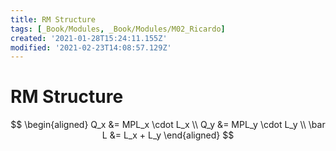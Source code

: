 ```yaml
---
title: RM Structure
tags: [_Book/Modules, _Book/Modules/M02_Ricardo]
created: '2021-01-28T15:24:11.155Z'
modified: '2021-02-23T14:08:57.129Z'
---
```


# RM Structure

$$
\begin{aligned}
Q_x &= MPL_x \cdot L_x  \\
Q_y &= MPL_y \cdot L_y   \\
\bar L &= L_x + L_y 
\end{aligned}
$$

